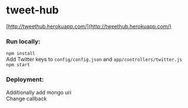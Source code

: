 # tweet-hub

[http://tweethub.herokuapp.com/](http://tweethub.herokuapp.com/)

### Run locally:
```npm install```<br />
Add Twitter keys to ```config/config.json``` and ```app/controllers/twitter.js```<br />
```npm start```

### Deployment:
Additionally add mongo uri<br />
Change callback 
